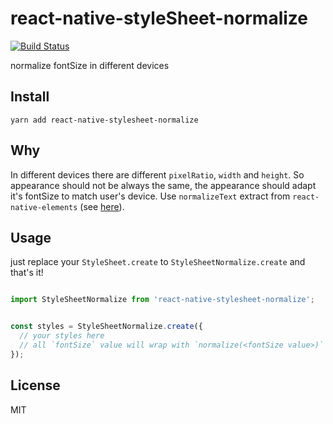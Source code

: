 # react-native-styleSheet-normalize

[![Build Status](https://travis-ci.org/Canner/react-native-stylesheet-normalize.svg?branch=master)](https://travis-ci.org/Canner/react-native-stylesheet-normalize)

normalize fontSize in different devices

## Install

```
yarn add react-native-stylesheet-normalize
```


## Why 

In different devices there are different `pixelRatio`, `width` and `height`. So appearance should not be always the same, the appearance should adapt it's fontSize to match user's device.  Use `normalizeText` extract from `react-native-elements` (see [here](https://github.com/react-native-training/react-native-elements/blob/master/src/helpers/normalizeText.js)).


## Usage

just replace your `StyleSheet.create` to `StyleSheetNormalize.create` and that's it!


```js

import StyleSheetNormalize from 'react-native-stylesheet-normalize';


const styles = StyleSheetNormalize.create({
  // your styles here
  // all `fontSize` value will wrap with `normalize(<fontSize value>)`
});
```

## License

MIT
